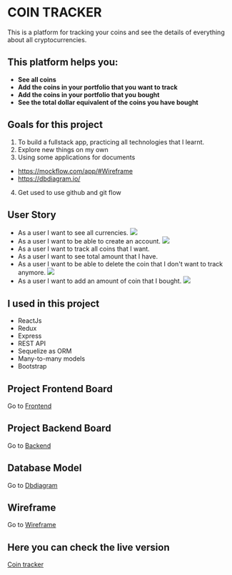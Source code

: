 # COIN TRACKER

This is a platform for tracking your coins and see the details of everything about all cryptocurrencies.

## This platform helps you:

- **See all coins**
- **Add the coins in your portfolio that you want to track**
- **Add the coins in your portfolio that you bought**
- **See the total dollar equivalent of the coins you have bought**


## Goals for this project

1. To build a fullstack app, practicing all technologies that I learnt.
2. Explore new things on my own
3. Using some applications for documents 
  - https://mockflow.com/app/#Wireframe
  - https://dbdiagram.io/
4. Get used to use github and git flow


## User Story

- As a user I want to see all currencies.
<img src ="https://res.cloudinary.com/dyak9tgct/image/upload/v1618524630/Screenshot_from_2021-04-16_00-09-48_srclpu.png" /><br/>
- As a user I want to be able to create an account.
 <img src = "https://res.cloudinary.com/dyak9tgct/image/upload/v1618525101/Screenshot_from_2021-04-16_00-17-48_nu2ecf.png"/><br/>
- As a user I want to track all coins that I want.
- As a user I want to see total amount that I have.
- As a user I want to be able to delete the coin that I don't want to track anymore.
<img src ="https://res.cloudinary.com/dyak9tgct/image/upload/v1618524808/Screenshot_from_2021-04-16_00-12-55_ntxf3z.png" /><br/>
- As a user I want to add an amount of coin that I bought.
<img src ="https://res.cloudinary.com/dyak9tgct/image/upload/v1618524751/Screenshot_from_2021-04-16_00-11-55_swvqpi.png"/><br/>

## I used in this project

- ReactJs
- Redux
- Express
- REST API
- Sequelize as ORM
- Many-to-many models 
- Bootstrap

## Project Frontend Board

Go to [Frontend](https://github.com/gozdegozde/coinTrackerFrontend)

## Project Backend Board

Go to [Backend](https://github.com/gozdegozde/coinTrackerBackend/)

## Database Model

Go to [Dbdiagram](https://dbdiagram.io/d/606b1466ecb54e10c33ebb34)

## Wireframe

Go to  [Wireframe](https://wireframepro.mockflow.com/view/M0068e0c20b41393d50806de1cc1952121617354841557#/page/c66616cae69d4525bc318daa632fd2a2)

## Here you can check the live version

[Coin tracker](https://coinntracker.netlify.app)

